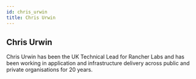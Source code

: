 ```yaml
---
id: chris_urwin
title: Chris Urwin
---
```


## Chris Urwin

Chris Urwin has been the UK Technical Lead for Rancher Labs and has been
working in application and infrastructure delivery across public and private
organisations for 20 years.
